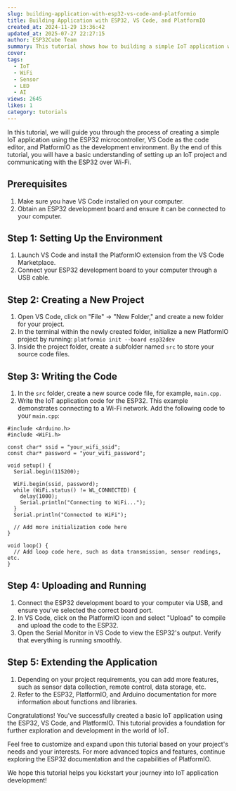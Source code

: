 ```yaml
---
slug: building-application-with-esp32-vs-code-and-platformio
title: Building Application with ESP32, VS Code, and PlatformIO
created_at: 2024-11-29 13:36:42
updated_at: 2025-07-27 22:27:15
author: ESP32Cube Team
summary: This tutorial shows how to building a simple IoT application with ESP32, VS Code, and PlatformIO. It covers setup, project creation, coding, uploading, and extending features for IoT development.
cover:
tags:
  - IoT
  - WiFi
  - Sensor
  - LED
  - AI
views: 2645
likes: 1
category: tutorials
---
```


In this tutorial, we will guide you through the process of creating a simple IoT application using the ESP32 microcontroller, VS Code as the code editor, and PlatformIO as the development environment. By the end of this tutorial, you will have a basic understanding of setting up an IoT project and communicating with the ESP32 over Wi-Fi.

## Prerequisites

1.  Make sure you have VS Code installed on your computer.
2.  Obtain an ESP32 development board and ensure it can be connected to your computer.

## Step 1: Setting Up the Environment

1.  Launch VS Code and install the PlatformIO extension from the VS Code Marketplace.
2.  Connect your ESP32 development board to your computer through a USB cable.

## Step 2: Creating a New Project

1.  Open VS Code, click on "File" -> "New Folder," and create a new folder for your project.
2.  In the terminal within the newly created folder, initialize a new PlatformIO project by running: `platformio init --board esp32dev`
3.  Inside the project folder, create a subfolder named `src` to store your source code files.

## Step 3: Writing the Code

1.  In the `src` folder, create a new source code file, for example, `main.cpp`.
2.  Write the IoT application code for the ESP32. This example demonstrates connecting to a Wi-Fi network. Add the following code to your `main.cpp`:

```arduino
#include <Arduino.h>
#include <WiFi.h>

const char* ssid = "your_wifi_ssid";
const char* password = "your_wifi_password";

void setup() {
  Serial.begin(115200);

  WiFi.begin(ssid, password);
  while (WiFi.status() != WL_CONNECTED) {
    delay(1000);
    Serial.println("Connecting to WiFi...");
  }
  Serial.println("Connected to WiFi");

  // Add more initialization code here
}

void loop() {
  // Add loop code here, such as data transmission, sensor readings, etc.
}
```

## Step 4: Uploading and Running

1.  Connect the ESP32 development board to your computer via USB, and ensure you've selected the correct board port.
2.  In VS Code, click on the PlatformIO icon and select "Upload" to compile and upload the code to the ESP32.
3.  Open the Serial Monitor in VS Code to view the ESP32's output. Verify that everything is running smoothly.

## Step 5: Extending the Application

1.  Depending on your project requirements, you can add more features, such as sensor data collection, remote control, data storage, etc.
2.  Refer to the ESP32, PlatformIO, and Arduino documentation for more information about functions and libraries.

Congratulations! You've successfully created a basic IoT application using the ESP32, VS Code, and PlatformIO. This tutorial provides a foundation for further exploration and development in the world of IoT.

Feel free to customize and expand upon this tutorial based on your project's needs and your interests. For more advanced topics and features, continue exploring the ESP32 documentation and the capabilities of PlatformIO.

We hope this tutorial helps you kickstart your journey into IoT application development!
